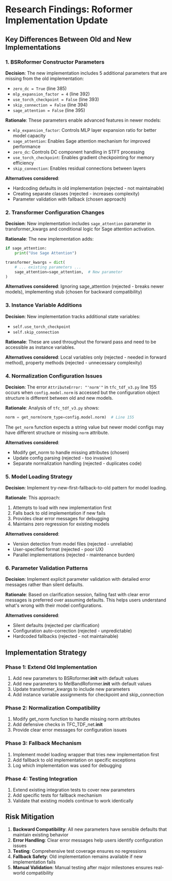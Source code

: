 # Research Findings: Roformer Implementation Update

## Key Differences Between Old and New Implementations

### 1. BSRoformer Constructor Parameters

**Decision**: The new implementation includes 5 additional parameters that are missing from the old implementation:
- `zero_dc = True` (line 385)
- `mlp_expansion_factor = 4` (line 392) 
- `use_torch_checkpoint = False` (line 393)
- `skip_connection = False` (line 394)
- `sage_attention = False` (line 395)

**Rationale**: These parameters enable advanced features in newer models:
- `mlp_expansion_factor`: Controls MLP layer expansion ratio for better model capacity
- `sage_attention`: Enables Sage attention mechanism for improved performance
- `zero_dc`: Controls DC component handling in STFT processing
- `use_torch_checkpoint`: Enables gradient checkpointing for memory efficiency
- `skip_connection`: Enables residual connections between layers

**Alternatives considered**: 
- Hardcoding defaults in old implementation (rejected - not maintainable)
- Creating separate classes (rejected - increases complexity)
- Parameter validation with fallback (chosen approach)

### 2. Transformer Configuration Changes

**Decision**: New implementation includes `sage_attention` parameter in transformer_kwargs and conditional logic for Sage attention activation.

**Rationale**: The new implementation adds:
```python
if sage_attention:
    print("Use Sage Attention")

transformer_kwargs = dict(
    # ... existing parameters ...
    sage_attention=sage_attention,  # New parameter
)
```

**Alternatives considered**: Ignoring sage_attention (rejected - breaks newer models), implementing stub (chosen for backward compatibility)

### 3. Instance Variable Additions

**Decision**: New implementation tracks additional state variables:
- `self.use_torch_checkpoint` 
- `self.skip_connection`

**Rationale**: These are used throughout the forward pass and need to be accessible as instance variables.

**Alternatives considered**: Local variables only (rejected - needed in forward method), property methods (rejected - unnecessary complexity)

### 4. Normalization Configuration Issues

**Decision**: The error `AttributeError: "'norm'"` in `tfc_tdf_v3.py` line 155 occurs when `config.model.norm` is accessed but the configuration object structure is different between old and new models.

**Rationale**: Analysis of `tfc_tdf_v3.py` shows:
```python
norm = get_norm(norm_type=config.model.norm)  # Line 155
```

The `get_norm` function expects a string value but newer model configs may have different structure or missing `norm` attribute.

**Alternatives considered**: 
- Modify get_norm to handle missing attributes (chosen)
- Update config parsing (rejected - too invasive)
- Separate normalization handling (rejected - duplicates code)

### 5. Model Loading Strategy

**Decision**: Implement try-new-first-fallback-to-old pattern for model loading.

**Rationale**: This approach:
1. Attempts to load with new implementation first
2. Falls back to old implementation if new fails
3. Provides clear error messages for debugging
4. Maintains zero regression for existing models

**Alternatives considered**: 
- Version detection from model files (rejected - unreliable)
- User-specified format (rejected - poor UX)
- Parallel implementations (rejected - maintenance burden)

### 6. Parameter Validation Patterns

**Decision**: Implement explicit parameter validation with detailed error messages rather than silent defaults.

**Rationale**: Based on clarification session, failing fast with clear error messages is preferred over assuming defaults. This helps users understand what's wrong with their model configurations.

**Alternatives considered**: 
- Silent defaults (rejected per clarification)
- Configuration auto-correction (rejected - unpredictable)
- Hardcoded fallbacks (rejected - not maintainable)

## Implementation Strategy

### Phase 1: Extend Old Implementation
1. Add new parameters to BSRoformer.__init__ with default values
2. Add new parameters to MelBandRoformer.__init__ with default values  
3. Update transformer_kwargs to include new parameters
4. Add instance variable assignments for checkpoint and skip_connection

### Phase 2: Normalization Compatibility
1. Modify get_norm function to handle missing norm attributes
2. Add defensive checks in TFC_TDF_net.__init__ 
3. Provide clear error messages for configuration issues

### Phase 3: Fallback Mechanism
1. Implement model loading wrapper that tries new implementation first
2. Add fallback to old implementation on specific exceptions
3. Log which implementation was used for debugging

### Phase 4: Testing Integration
1. Extend existing integration tests to cover new parameters
2. Add specific tests for fallback mechanism
3. Validate that existing models continue to work identically

## Risk Mitigation

1. **Backward Compatibility**: All new parameters have sensible defaults that maintain existing behavior
2. **Error Handling**: Clear error messages help users identify configuration issues
3. **Testing**: Comprehensive test coverage ensures no regressions
4. **Fallback Safety**: Old implementation remains available if new implementation fails
5. **Manual Validation**: Manual testing after major milestones ensures real-world compatibility

